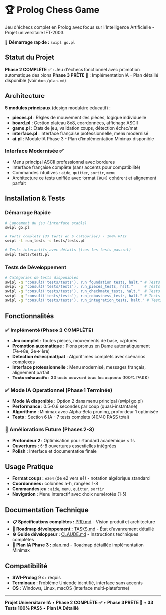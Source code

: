 # 🏆 Prolog Chess Game

Jeu d'échecs complet en Prolog avec focus sur l'Intelligence Artificielle - Projet universitaire IFT-2003.

**🚀 Démarrage rapide :** `swipl go.pl`

## Statut du Projet

**Phase 2 COMPLÈTE** ✅ : Jeu d'échecs fonctionnel avec promotion automatique des pions
**Phase 3 PRÊTE** 🚀 : Implémentation IA - Plan détaillé disponible (voir `docs/plan.md`)

## Architecture

**5 modules principaux** (design modulaire éducatif) :
- **pieces.pl** : Règles de mouvement des pièces, logique individuelle
- **board.pl** : Gestion plateau 8x8, coordonnées, affichage ASCII  
- **game.pl** : États de jeu, validation coups, détection échec/mat
- **interface.pl** : Interface française professionnelle, menu modernisé
- **ai.pl** : Module IA Phase 3 - Plan d'implémentation Minimax disponible

### Interface Modernisée ✅
- Menu principal ASCII professionnel avec bordures
- Interface française complète (sans accents pour compatibilité)
- Commandes intuitives : `aide`, `quitter`, `sortir`, `menu`
- Architecture de tests unifiée avec format `[RUN]` cohérent et alignement parfait

## Installation & Tests

### Démarrage Rapide
```bash
# Lancement du jeu (interface stable)
swipl go.pl

# Tests complets (33 tests en 5 catégories) - 100% PASS
swipl -t run_tests -s tests/tests.pl

# Tests interactifs avec détails (tous les tests passent)
swipl tests/tests.pl
```

### Tests de Développement
```bash
# Catégories de tests disponibles
swipl -g "consult('tests/tests'), run_foundation_tests, halt." # Tests fondamentaux
swipl -g "consult('tests/tests'), run_pieces_tests, halt."     # Tests des pièces (avec promotion)
swipl -g "consult('tests/tests'), run_checkmate_tests, halt."  # Tests échec et mat
swipl -g "consult('tests/tests'), run_robustness_tests, halt." # Tests de robustesse
swipl -g "consult('tests/tests'), run_integration_tests, halt." # Tests d'intégration
```

## Fonctionnalités

### ✅ Implémenté (Phase 2 COMPLÈTE)
- **Jeu complet** : Toutes pièces, mouvements de base, captures
- **Promotion automatique** : Pions promus en Dame automatiquement (7e→8e, 2e→1ère)
- **Détection échec/mat/pat** : Algorithmes complets avec scénarios complexes  
- **Interface professionnelle** : Menu modernisé, messages français, alignement parfait
- **Tests exhaustifs** : 33 tests couvrant tous les aspects (100% PASS)

### ✅ Mode IA Opérationnel (Phase 1 Terminée)
- **Mode IA disponible** : Option 2 dans menu principal (swipl go.pl)
- **Performance** : 0.5-0.6 secondes par coup (quasi-instantané)
- **Algorithme** : Minimax avec Alpha-Beta pruning, profondeur 1 optimisée
- **Tests** : Section 6 IA - 7 tests complets (40/40 PASS total)

### 🎯 Améliorations Future (Phases 2-3)
- **Profondeur 2** : Optimisation pour standard académique < 1s
- **Ouvertures** : 6-8 ouvertures essentielles intégrées
- **Polish** : Interface et documentation finale

## Usage Pratique

- **Format coups :** `e2e4` (de e2 vers e4) - notation algébrique standard
- **Coordonnées :** colonnes a-h, rangées 1-8
- **Commandes jeu :** `aide`, `menu`, `quitter`, `sortir`
- **Navigation :** Menu interactif avec choix numérotés (1-5)

## Documentation Technique

- **📋 Spécifications complètes :** [PRD.md](docs/PRD.md) - Vision produit et architecture
- **📝 Roadmap développement :** [TASKS.md](docs/TASKS.md) - État d'avancement détaillé  
- **⚙️ Guide développeur :** [CLAUDE.md](.claude/CLAUDE.md) - Instructions techniques complètes
- **🤖 Plan IA Phase 3 :** [plan.md](docs/plan.md) - Roadmap détaillée implémentation Minimax

## Compatibilité

- **SWI-Prolog** 9.x+ requis
- **Terminaux** : Problème Unicode identifié, interface sans accents
- **OS** : Windows, Linux, macOS (interface multi-plateforme)

---
**Projet Universitaire IA** • **Phase 2 COMPLÈTE ✅** • **Phase 3 PRÊTE 🚀** • **33 Tests 100% PASS** • **Plan IA Détaillé**